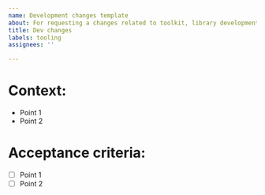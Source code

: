 ```yaml
---
name: Development changes template
about: For requesting a changes related to toolkit, library development
title: Dev changes
labels: tooling
assignees: ''

---
```


# Context:
- Point 1
- Point 2
# Acceptance criteria:
- [ ] Point 1
- [ ] Point 2
